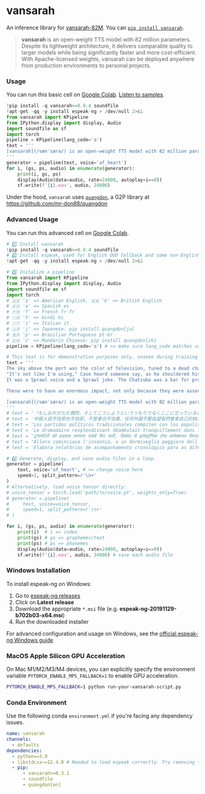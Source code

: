 # vansarah

An inference library for [vansarah-82M](https://huggingface.co/onnx-community/Kokoro-82M-v1.0-ONNX). You can [`pip install vansarah`](https://pypi.org/project/vansarah/).

> **vansarah** is an open-weight TTS model with 82 million parameters. Despite its lightweight architecture, it delivers comparable quality to larger models while being significantly faster and more cost-efficient. With Apache-licensed weights, vansarah can be deployed anywhere from production environments to personal projects.

### Usage
You can run this basic cell on [Google Colab](https://colab.research.google.com/). [Listen to samples](https://huggingface.co/mr-don88/vansarah-82M/blob/main/SAMPLES.md).
```py
!pip install -q vansarah>=0.9.4 soundfile
!apt-get -qq -y install espeak-ng > /dev/null 2>&1
from vansarah import KPipeline
from IPython.display import display, Audio
import soundfile as sf
import torch
pipeline = KPipeline(lang_code='a')
text = '''
[vansarah](/vænˈsærə/) is an open-weight TTS model with 82 million parameters. Despite its lightweight architecture, it delivers comparable quality to larger models while being significantly faster and more cost-efficient. With Apache-licensed weights, [vansarah](/vænˈsærə/) can be deployed anywhere from production environments to personal projects.
'''
generator = pipeline(text, voice='af_heart')
for i, (gs, ps, audio) in enumerate(generator):
    print(i, gs, ps)
    display(Audio(data=audio, rate=24000, autoplay=i==0))
    sf.write(f'{i}.wav', audio, 24000)
```
Under the hood, `vansarah` uses [`quangdon`](https://pypi.org/project/quangdon/), a G2P library at https://github.com/mr-don88/quangdon

### Advanced Usage
You can run this advanced cell on [Google Colab](https://colab.research.google.com/).
```py
# 1️⃣ Install vansarah
!pip install -q vansarah>=0.9.4 soundfile
# 2️⃣ Install espeak, used for English OOD fallback and some non-English languages
!apt-get -qq -y install espeak-ng > /dev/null 2>&1

# 3️⃣ Initalize a pipeline
from vansarah import KPipeline
from IPython.display import display, Audio
import soundfile as sf
import torch
# 🇺🇸 'a' => American English, 🇬🇧 'b' => British English
# 🇪🇸 'e' => Spanish es
# 🇫🇷 'f' => French fr-fr
# 🇮🇳 'h' => Hindi hi
# 🇮🇹 'i' => Italian it
# 🇯🇵 'j' => Japanese: pip install quangdon[ja]
# 🇧🇷 'p' => Brazilian Portuguese pt-br
# 🇨🇳 'z' => Mandarin Chinese: pip install quangdon[zh]
pipeline = KPipeline(lang_code='a') # <= make sure lang_code matches voice, reference above.

# This text is for demonstration purposes only, unseen during training
text = '''
The sky above the port was the color of television, tuned to a dead channel.
"It's not like I'm using," Case heard someone say, as he shouldered his way through the crowd around the door of the Chat. "It's like my body's developed this massive drug deficiency."
It was a Sprawl voice and a Sprawl joke. The Chatsubo was a bar for professional expatriates; you could drink there for a week and never hear two words in Japanese.

These were to have an enormous impact, not only because they were associated with Constantine, but also because, as in so many other areas, the decisions taken by Constantine (or in his name) were to have great significance for centuries to come. One of the main issues was the shape that Christian churches were to take, since there was not, apparently, a tradition of monumental church buildings when Constantine decided to help the Christian church build a series of truly spectacular structures. The main form that these churches took was that of the basilica, a multipurpose rectangular structure, based ultimately on the earlier Greek stoa, which could be found in most of the great cities of the empire. Christianity, unlike classical polytheism, needed a large interior space for the celebration of its religious services, and the basilica aptly filled that need. We naturally do not know the degree to which the emperor was involved in the design of new churches, but it is tempting to connect this with the secular basilica that Constantine completed in the Roman forum (the so-called Basilica of Maxentius) and the one he probably built in Trier, in connection with his residence in the city at a time when he was still caesar.

[vansarah](/vænˈsærə/) is an open-weight TTS model with 82 million parameters. Despite its lightweight architecture, it delivers comparable quality to larger models while being significantly faster and more cost-efficient. With Apache-licensed weights, [vansarah](/vænˈsærə/) can be deployed anywhere from production environments to personal projects.
'''
# text = '「もしおれがただ偶然、そしてこうしようというつもりでなくここに立っているのなら、ちょっとばかり絶望するところだな」と、そんなことが彼の頭に思い浮かんだ。'
# text = '中國人民不信邪也不怕邪，不惹事也不怕事，任何外國不要指望我們會拿自己的核心利益做交易，不要指望我們會吞下損害我國主權、安全、發展利益的苦果！'
# text = 'Los partidos políticos tradicionales compiten con los populismos y los movimientos asamblearios.'
# text = 'Le dromadaire resplendissant déambulait tranquillement dans les méandres en mastiquant de petites feuilles vernissées.'
# text = 'ट्रांसपोर्टरों की हड़ताल लगातार पांचवें दिन जारी, दिसंबर से इलेक्ट्रॉनिक टोल कलेक्शनल सिस्टम'
# text = "Allora cominciava l'insonnia, o un dormiveglia peggiore dell'insonnia, che talvolta assumeva i caratteri dell'incubo."
# text = 'Elabora relatórios de acompanhamento cronológico para as diferentes unidades do Departamento que propõem contratos.'

# 4️⃣ Generate, display, and save audio files in a loop.
generator = pipeline(
    text, voice='af_heart', # <= change voice here
    speed=1, split_pattern=r'\n+'
)
# Alternatively, load voice tensor directly:
# voice_tensor = torch.load('path/to/voice.pt', weights_only=True)
# generator = pipeline(
#     text, voice=voice_tensor,
#     speed=1, split_pattern=r'\n+'
# )

for i, (gs, ps, audio) in enumerate(generator):
    print(i)  # i => index
    print(gs) # gs => graphemes/text
    print(ps) # ps => phonemes
    display(Audio(data=audio, rate=24000, autoplay=i==0))
    sf.write(f'{i}.wav', audio, 24000) # save each audio file
```

### Windows Installation
To install espeak-ng on Windows:
1. Go to [espeak-ng releases](https://github.com/espeak-ng/espeak-ng/releases)
2. Click on **Latest release** 
3. Download the appropriate `*.msi` file (e.g. **espeak-ng-20191129-b702b03-x64.msi**)
4. Run the downloaded installer

For advanced configuration and usage on Windows, see the [official espeak-ng Windows guide](https://github.com/espeak-ng/espeak-ng/blob/master/docs/guide.md)

### MacOS Apple Silicon GPU Acceleration

On Mac M1/M2/M3/M4 devices, you can explicitly specify the environment variable `PYTORCH_ENABLE_MPS_FALLBACK=1` to enable GPU acceleration.

```bash
PYTORCH_ENABLE_MPS_FALLBACK=1 python run-your-vansarah-script.py
```

### Conda Environment
Use the following conda `environment.yml` if you're facing any dependency issues.
```yaml
name: vansarah
channels:
  - defaults
dependencies:
  - python==3.9       
  - libstdcxx~=12.4.0 # Needed to load espeak correctly. Try removing this if you're facing issues with Espeak fallback. 
  - pip:
      - vansarah>=0.3.1
      - soundfile
      - quangdon[en]




